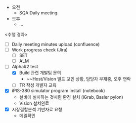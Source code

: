 - 오전
	- SQA Daily meeting
- 오후
	- ...

<수행 경과>
- [ ] Daily meeting minutes upload (confluence)
- [ ] Work progress check (Jira)
	- [ ] SET
	- [ ] ALM
- [ ] Alpha#2 test
	- [x] Build 관련 개발팀 문의
		- ~~Host/Vision 빌드 꼬인 상황, 담당자 부재중, 오후 연락
	- [ ] TR 작성 개발자 교육
- [x] iPIS-380 simulator program install (notebook)
	- 설비에 설치하는 것처럼 환경 설치 (iGrab, Basler pylon)
	- Vision 설치완료
- [x] 시장결함분석 기반자료 요청
	- 메일확인
